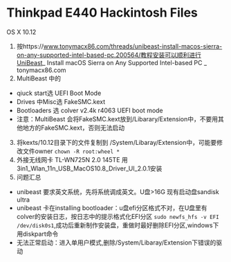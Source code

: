 Thinkpad E440 Hackintosh Files
===
OS X 10.12

1. 按https://www.tonymacx86.com/threads/unibeast-install-macos-sierra-on-any-supported-intel-based-pc.200564/教程安装可以顺利进行UniBeast_ Install macOS Sierra on Any Supported Intel-based PC _ tonymacx86.com
2. MultiBeast 中的 
  - qiuck start选  UEFI Boot Mode
  - Drives 中Misc选 FakeSMC.kext
  - Bootloaders 选 colver v2.4k r4063 UEFI boot mode
  - 注意：MultiBeast 会将FakeSMC.kext放到/Libarary/Extension中，不要用其他地方的FakeSMC.kext，否则无法启动
3. 将kexts/10.12目录下的文件复制到 /System/Libaray/Extension中，可能要修改文件owner `chown -R root:wheel *`
4. 外接无线网卡 TL-WN725N 2.0 145TE 用3in1_Wlan_11n_USB_MacOS10.8_Driver_UI_2.0.1安装
5. 问题汇总
  - unibeast 要求英文系统，先将系统调成英文。U盘>16G 现有启动盘sandisk ultra
  - unibeast 卡在installing bootloader：u盘efi分区格式不对，在U盘里有colver的安装日志，按日志中的提示格式化EFI分区 `sudo newfs_hfs -v EFI /dev/disk0s1`,成功后重新制作安装盘，重做时最好删除EFI分区,windows下用diskpart命令
  - 无法正常启动：进入单用户模式,删除/System/Libaray/Extension下错误的驱动
